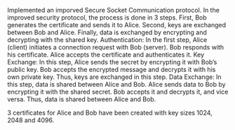 Implemented an imporved Secure Socket Communication protocol.
In the improved security protocol, the process is done in 3 steps. 
  First, Bob generates the certificate and sends it to Alice. 
  Second, keys are exchanged between Bob and Alice. 
  Finally, data is exchanged by encrypting and decrypting with the shared key. 
Authentication: In the first step, Alice (client) initiates a connection request with Bob (server). Bob responds with his certificate. Alice accepts the certificate and authenticates it. Key Exchange: In this step, Alice sends the secret by encrypting it with Bob’s public key. Bob accepts the encrypted message and decrypts it with his own private key. Thus, keys are exchanged in this step. Data Exchange: In this step, data is shared between Alice and Bob. Alice sends data to Bob by encrypting it with the shared secret. Bob accepts it and decrypts it, and vice versa. Thus, data is shared between Alice and Bob.

3 certificates for Alice and Bob have been created with key sizes 1024, 2048 and 4096.
